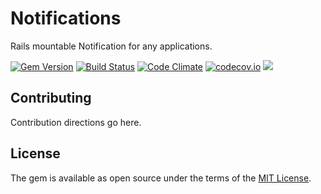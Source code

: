 # Notifications

Rails mountable Notification for any applications.

[![Gem Version](https://badge.fury.io/rb/notifications.svg)](https://badge.fury.io/rb/notifications) [![Build Status](https://travis-ci.org/rails-engine/notifications.svg)](https://travis-ci.org/rails-engine/notifications) [![Code Climate](https://codeclimate.com/github/rails-engine/notifications/badges/gpa.svg)](https://codeclimate.com/github/rails-engine/notifications) [![codecov.io](https://codecov.io/github/rails-engine/notifications/coverage.svg?branch=master)](https://codecov.io/github/rails-engine/notifications?branch=master) [![](http://inch-ci.org/github/rails-engine/notifications.svg?branch=master)](http://inch-ci.org/github/rails-engine/notifications?branch=master)

## Contributing
Contribution directions go here.

## License
The gem is available as open source under the terms of the [MIT License](http://opensource.org/licenses/MIT).
